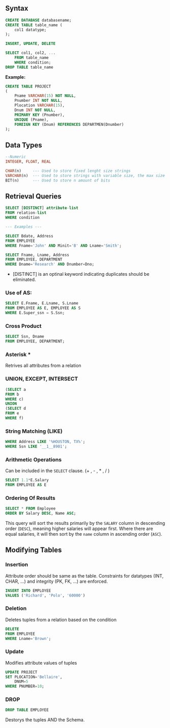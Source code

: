 ## Syntax
```SQL
CREATE DATABASE databasename;
CREATE TABLE table_name (
	col1 datatype;
);

INSERT, UPDATE, DELETE

SELECT col1, col2, ...
	FROM table_name
	WHERE condition;
DROP TABLE table_name
```

**Example:**
```SQL
CREATE TABLE PROJECT
(
	Pname VARCHAR(15) NOT NULL,
	Pnumber INT NOT NULL,
	Plocation VARCHAR(15),
	Dnum INT NOT NULL,
	PRIMARY KEY (Pnumber),
	UNIQUE (Pname),
	FOREIGN KEY (Dnum) REFERENCES DEPARTMEN(Dnumber)
);
```

## Data Types
```SQL
--Numeric
INTEGER, FLOAT, REAL

CHAR(n)     --- Used to store fixed lenght size strings
VARCHAR(n)  --- Used to store strings with variable size, the max size is denoted with n
BIT(n)      --- Used to store n amount of bits
```

## Retrieval Queries
```SQL
SELECT [DISTINCT] attribute-list
FROM relation-list
WHERE condition

--- Examples ---

SELECT Bdate, Address
FROM EMPLOYEE
WHERE Fname='John' AND Minit='B' AND Lname='Smith';

SELECT Fname, Lname, Address
FROM EMPLOYEE, DEPARTMENT
WHERE Dname='Research' AND Dnumber=Dno;
```
- [DISTINCT] is an optinal keyword indicating duplicates should be eliminated.

### Use of AS:
```SQL
SELECT E.Fname, E.Lname, S.Lname
FROM EMPLOYEE AS E, EMPLOYEE AS S
WHERE E.Super_ssn = S.Ssn;
```

### Cross Product
```SQL
SELECT Ssn, Dname
FROM EMPLOYEE, DEPARTMENT;
```

### Asterisk *
Retrives all attributes from a relation

### UNION, EXCEPT, INTERSECT

```SQL
(SELECT a
FROM b
WHERE c)
UNION
(SELECT d
FROM e
WHERE f)
```

### String Matching (LIKE)
```SQL
WHERE Address LIKE '%HOUSTON, TX%';
WHERE Ssn LIKE '__1__8901';
```

### Arithmetic Operations
Can be included in the `SELECT` clause. (+ , - , * , / )
```SQL
SELECT 1.1*E.Salary
FROM EMPLOYEE AS E
```

### Ordering Of Results
```SQL
SELECT * FROM Employee
ORDER BY Salary DESC, Name ASC;
```
This query will sort the results primarily by the `SALARY` column in descending order (`DESC`), meaning higher salaries will appear first. Where there are equal salaries, it will then sort by the `name` column in ascending order (`ASC`).

## Modifying Tables
### Insertion
Attribute order should be same as the table.
Constraints for datatypes (INT, CHAR, ...) and integrity (PK, FK, ...) are enforced.
```SQL
INSERT INTO EMPLOYEE
VALUES ('Richard', 'Polo', '60000')
```

### Deletion
Deletes tuples from a relation based on the condition
```SQL
DELETE 
FROM EMPLOYEE
WHERE Lname='Brown';
```

### Update
Modifies attribute values of tuples
```SQL
UPDATE PROJECT
SET PLOCATION='Bellaire',
	DNUM=5
WHERE PNUMBER=10;
```

### DROP
```SQL 
DROP TABLE EMPLOYEE
```
Destorys the tuples AND the Schema.